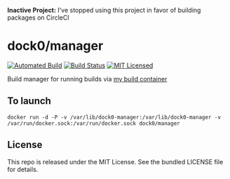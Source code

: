 **Inactive Project:** I've stopped using this project in favor of building packages on CircleCI

dock0/manager
=======

[![Automated Build](https://img.shields.io/docker/build/dock0/manager.svg)](https://hub.docker.com/r/dock0/manager/)
[![Build Status](https://img.shields.io/circleci/project/dock0/manager/master.svg)](https://circleci.com/gh/dock0/manager)
[![MIT Licensed](http://img.shields.io/badge/license-MIT-green.svg)](https://tldrlegal.com/license/mit-license)

Build manager for running builds via [my build container](https://github.com/dock0/manager)

## To launch

```
docker run -d -P -v /var/lib/dock0-manager:/var/lib/dock0-manager -v /var/run/docker.sock:/var/run/docker.sock dock0/manager
```

## License

This repo is released under the MIT License. See the bundled LICENSE file for details.

